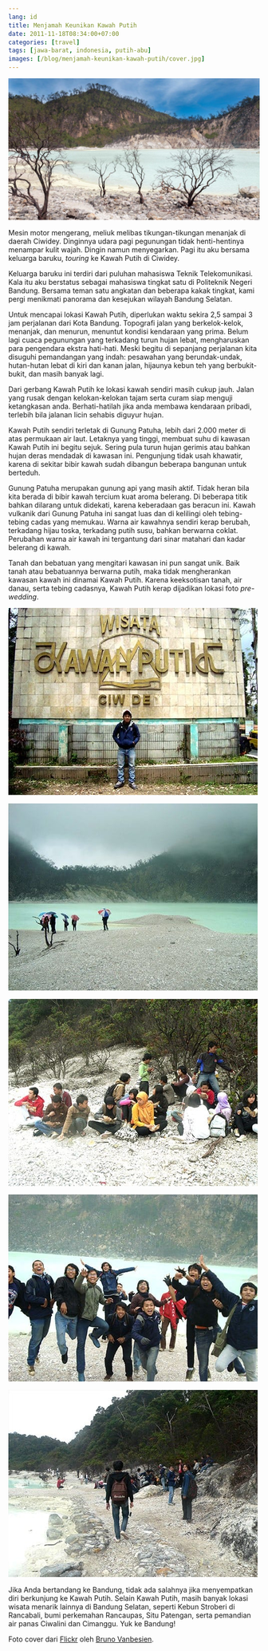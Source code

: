 ```yaml
---
lang: id
title: Menjamah Keunikan Kawah Putih
date: 2011-11-18T08:34:00+07:00
categories: [travel]
tags: [jawa-barat, indonesia, putih-abu]
images: [/blog/menjamah-keunikan-kawah-putih/cover.jpg]
---
```

![Menjamah Keunikan Kawah Putih](cover.jpg)

Mesin motor mengerang, meliuk melibas tikungan-tikungan menanjak di daerah Ciwidey. Dinginnya udara pagi pegunungan tidak henti-hentinya menampar kulit wajah. Dingin namun menyegarkan. Pagi itu aku bersama keluarga baruku, *touring* ke Kawah Putih di Ciwidey.

Keluarga baruku ini terdiri dari puluhan mahasiswa Teknik Telekomunikasi. Kala itu aku berstatus sebagai mahasiswa tingkat satu di Politeknik Negeri Bandung. Bersama teman satu angkatan dan beberapa kakak tingkat, kami pergi menikmati panorama dan kesejukan wilayah Bandung Selatan.

Untuk mencapai lokasi Kawah Putih, diperlukan waktu sekira 2,5 sampai 3 jam perjalanan dari Kota Bandung. Topografi jalan yang berkelok-kelok, menanjak, dan menurun, menuntut kondisi kendaraan yang prima. Belum lagi cuaca pegunungan yang terkadang turun hujan lebat, mengharuskan para pengendara ekstra hati-hati. Meski begitu di sepanjang perjalanan kita disuguhi pemandangan yang indah: pesawahan yang berundak-undak, hutan-hutan lebat di kiri dan kanan jalan, hijaunya kebun teh yang berbukit-bukit, dan masih banyak lagi.

Dari gerbang Kawah Putih ke lokasi kawah sendiri masih cukup jauh. Jalan yang rusak dengan kelokan-kelokan tajam serta curam siap menguji ketangkasan anda. Berhati-hatilah jika anda membawa kendaraan pribadi, terlebih bila jalanan licin sehabis diguyur hujan.

Kawah Putih sendiri terletak di Gunung Patuha, lebih dari 2.000 meter di atas permukaan air laut. Letaknya yang tinggi, membuat suhu di kawasan Kawah Putih ini begitu sejuk. Sering pula turun hujan gerimis atau bahkan hujan deras mendadak di kawasan ini. Pengunjung tidak usah khawatir, karena di sekitar bibir kawah sudah dibangun beberapa bangunan untuk berteduh.

Gunung Patuha merupakan gunung api yang masih aktif. Tidak heran bila kita berada di bibir kawah tercium kuat aroma belerang. Di beberapa titik bahkan dilarang untuk didekati, karena keberadaan gas beracun ini. Kawah vulkanik dari Gunung Patuha ini sangat luas dan di kelilingi oleh tebing-tebing cadas yang memukau. Warna air kawahnya sendiri kerap berubah, terkadang hijau toska, terkadang putih susu, bahkan berwarna coklat. Perubahan warna air kawah ini tergantung dari sinar matahari dan kadar belerang di kawah.

Tanah dan bebatuan yang mengitari kawasan ini pun sangat unik. Baik tanah atau bebatuannya berwarna putih, maka tidak mengherankan kawasan kawah ini dinamai Kawah Putih. Karena keeksotisan tanah, air danau, serta tebing cadasnya, Kawah Putih kerap dijadikan lokasi foto *pre-wedding*.

![Kang Ilham di depan gerbang Kawah Putih.](01-gerbang-kawah-putih.jpg)

![Suasana di Kawah Putih.](02-suasana-kawah-putih.jpg)

![Suasana di Kawah Putih.](03-makan-siang.jpg)

![Keluarga Teknik Telekomunikasi.](04-keluarga-teknik-telekomunikasi.jpg)

![Vegetasi di sekitar Kawah Putih.](05-kawah-putih.jpg)

Jika Anda bertandang ke Bandung, tidak ada salahnya jika menyempatkan diri berkunjung ke Kawah Putih. Selain Kawah Putih, masih banyak lokasi wisata menarik lainnya di Bandung Selatan, seperti Kebun Stroberi di Rancabali, bumi perkemahan Rancaupas, Situ Patengan, serta pemandian air panas Ciwalini dan Cimanggu. Yuk ke Bandung!

Foto cover dari [Flickr](https://www.flickr.com/photos/132466470@N05/37632552540/in/photostream/) oleh [Bruno Vanbesien](https://www.flickr.com/photos/132466470@N05/).
